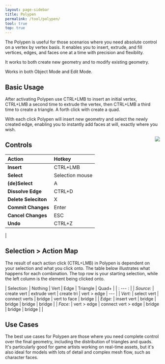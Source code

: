 ```yaml
---
layout: page-sidebar
title: Polypen
permalink: /tool/polypen/
tool: true
top: true
---
```


The Polypen is useful for those scenarios where you need absolute control on a vertex by vertex basis. It enables you to insert, extrude, and fill vertices, edges, and faces one at a time with precision and flexiblity.

It works to both create new geometry and to modify existing geometry.

Works in both Object Mode and Edit Mode.

## Basic Usage
After activating Polypen use CTRL+LMB to insert an initial vertex, CTRL+LMB a second time to extrude the vertex, then CTRL+LMB a third time to create a triangle. A forth click with create a quad. 

With each click Polypen will insert new geometry and select the newly created edge, enabling you to instantly add faces at will, exactly where you wish. 

<img align='right' src='{{ site.baseurl }}/assets/img/rf_polypen_01.gif'>


## Controls

| Action | Hotkey |
| :------ | :------ |
| **Insert** | CTRL+LMB |
| **Select** | Selection mouse | 
| **(de)Select** | A |
| **Dissolve Edge** | CTRL+D |
| **Delete Seleciton** | X |
| **Commit Changes** | Enter |
| **Cancel Changes** | ESC |
| **Undo** | CTRL+Z | 
|

## Selection > Action Map
The result of each action click (CTRL+LMB) in Polypen is dependent on your selection and what you click onto. The table below illustrates what happens for each combination. The top row is your starting selection, while the left column is the element being clicked onto.

| Selection: | Nothing      | Vert                 | Edge       | Triangle     | Quad+  |
| : --- :    |
| *Source:*   | create vert  | extrude vert         | create tri | vert > edge  | ---    |
| *Vert:*  | select vert  | connect verts        | bridge     | vert to face | bridge |
| *Edge:*  | insert vert  | bridge               | bridge     | bridge       | bridge |
| *Face:*  | vert >  edge | connect vert >  edge | bridge     | bridge       | bridge |
|


## Use Cases
The best use cases for Polypen are those where you need complete control over the final geometry, including the distribution of triangles and quads. It's particularly good for game artists working on real-time assets, but it's also ideal for models with lots of detail and complex mesh flow, such as character faces.